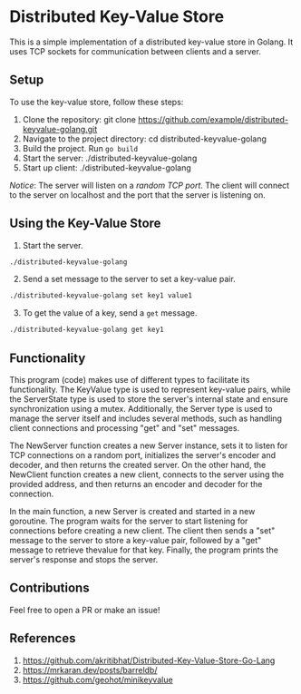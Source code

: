 # Distributed Key-Value Store

This is a simple implementation of a distributed key-value store in Golang. It uses TCP sockets for communication between clients and a server.

## Setup

To use the key-value store, follow these steps:

1. Clone the repository: git clone https://github.com/example/distributed-keyvalue-golang.git
2. Navigate to the project directory: cd distributed-keyvalue-golang
3. Build the project. Run `go build`
4. Start the server: ./distributed-keyvalue-golang
5. Start up client: ./distributed-keyvalue-golang

*Notice*: The server will listen on a _random TCP port_. The client will connect to the server on localhost and the port that the server is listening on.

## Using the Key-Value Store

1. Start the server.
```bash
./distributed-keyvalue-golang
```
2. Send a set message to the server to set a key-value pair.
```bash
./distributed-keyvalue-golang set key1 value1
```
3. To get the value of a key, send a `get` message.
```bash
./distributed-keyvalue-golang get key1
```

## Functionality

This program (code) makes use of different types to facilitate its functionality. The KeyValue type is used to represent key-value pairs, while the ServerState type is used to store the server's internal state and ensure synchronization using a mutex. Additionally, the Server type is used to manage the server itself and includes several methods, such as handling client connections and processing "get" and "set" messages.

The NewServer function creates a new Server instance, sets it to listen for TCP connections on a random port, initializes the server's encoder and decoder, and then returns the created server. On the other hand, the NewClient function creates a new client, connects to the server using the provided address, and then returns an encoder and decoder for the connection.

In the main function, a new Server is created and started in a new goroutine. The program waits for the server to start listening for connections before creating a new client. The client then sends a "set" message to the server to store a key-value pair, followed by a "get" message to retrieve thevalue for that key. Finally, the program prints the server's response and stops the server.

## Contributions

Feel free to open a PR or make an issue!

## References

1. https://github.com/akritibhat/Distributed-Key-Value-Store-Go-Lang
2. https://mrkaran.dev/posts/barreldb/
3. https://github.com/geohot/minikeyvalue
